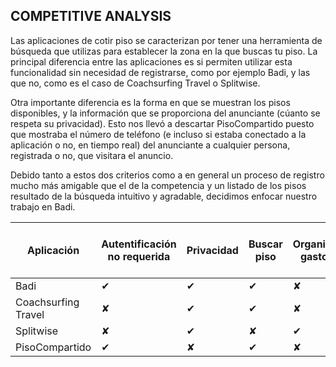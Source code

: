 ## COMPETITIVE ANALYSIS

Las aplicaciones de cotir piso se caracterizan por tener una herramienta de búsqueda que utilizas para establecer la zona en la que buscas tu piso. La principal diferencia entre las aplicaciones es si permiten utilizar esta funcionalidad sin necesidad de registrarse, como por ejemplo Badi, y las que no, como es el caso de Coachsurfing Travel o Splitwise.

Otra importante diferencia es la forma en que se muestran los pisos disponibles, y la información que se proporciona del anunciante (cúanto se respeta su privacidad). Esto nos llevó a descartar PisoCompartido puesto que mostraba el número de teléfono (e incluso si estaba conectado a la aplicación o no, en tiempo real) del anunciante a cualquier persona, registrada o no, que visitara el anuncio.

Debido tanto a estos dos criterios como a en general un proceso de registro mucho más amigable que el de la competencia y un listado de los pisos resultado de la búsqueda intuitivo y agradable, decidimos enfocar nuestro trabajo en Badi.

| Aplicación | Autentificación no requerida | Privacidad | Buscar piso | Organizar gastos | Ayuda por chat online | Personalización registro |
| --- | ----------- | ----------- | ----------- | ----------- | ----------- | ----------- |
| Badi | ✔ | ✔ | ✔ | ✘ | ✔ | ✔ |
| Coachsurfing Travel | ✘ | ✔ | ✔ | ✘ | ✘ | ✘ |
| Splitwise | ✘ | ✔ | ✘ | ✔ | ✘ | ✘ |
| PisoCompartido | ✔ | ✘ | ✔ | ✘ | ✘ | ✘ |
